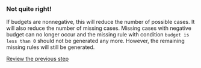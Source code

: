 ### Not quite right!

If budgets are nonnegative, this will reduce the number of possible cases. It will also reduce the number of missing cases. Missing cases with negative budget can no longer occur and the missing rule with condition `budget is less than 0` should not be generated any more. However, the remaining missing rules will still be generated.

[Review the previous step](../description.md)
